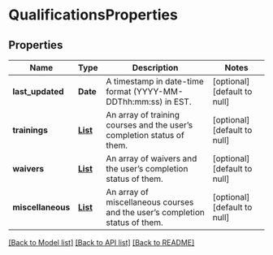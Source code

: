 # QualificationsProperties
## Properties

| Name | Type | Description | Notes |
|------------ | ------------- | ------------- | -------------|
| **last\_updated** | **Date** | A timestamp in date-time format (YYYY-MM-DDThh:mm:ss) in EST. | [optional] [default to null] |
| **trainings** | [**List**](completableItem.md) | An array of training courses and the user’s completion status of them. | [optional] [default to null] |
| **waivers** | [**List**](completableItem.md) | An array of waivers and the user’s completion status of them. | [optional] [default to null] |
| **miscellaneous** | [**List**](completableItem.md) | An array of miscellaneous courses and the user’s completion status of them. | [optional] [default to null] |

[[Back to Model list]](../README.md#documentation-for-models) [[Back to API list]](../README.md#documentation-for-api-endpoints) [[Back to README]](../README.md)

